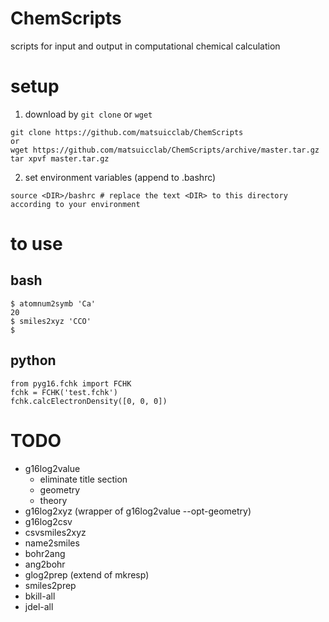 # ChemScripts

scripts for input and output in computational chemical calculation

# setup
1. download by `git clone` or `wget`
```
git clone https://github.com/matsuicclab/ChemScripts
or
wget https://github.com/matsuicclab/ChemScripts/archive/master.tar.gz
tar xpvf master.tar.gz
```

2. set environment variables (append to .bashrc)
```
source <DIR>/bashrc # replace the text <DIR> to this directory according to your environment
```

# to use
## bash
```
$ atomnum2symb 'Ca'
20
$ smiles2xyz 'CCO'
$
```

## python
```
from pyg16.fchk import FCHK
fchk = FCHK('test.fchk')
fchk.calcElectronDensity([0, 0, 0])
```

# TODO
- g16log2value
    - eliminate title section
    - geometry
    - theory
- g16log2xyz (wrapper of g16log2value --opt-geometry)
- g16log2csv
- csvsmiles2xyz
- name2smiles
- bohr2ang
- ang2bohr
- glog2prep (extend of mkresp)
- smiles2prep
- bkill-all
- jdel-all




